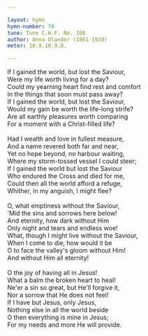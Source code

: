 ```yaml
---

layout: hymn
hymn-number: 78
tune: Tune C.H.F. No. 108
author: Anna Olander (1861-1939)
meter: 10.9.10.9.D.

---
```

If I gained the world, but lost the Saviour,<br>Were my life worth living for a day?<br>Could my yearning heart find rest and comfort<br>In the things that soon must pass away?<br>If I gained the world, but lost the Saviour,<br>Would my gain be worth the life-long strife?<br>Are all earthly pleasures worth comparing<br>For a moment with a Christ-filled life?<br><br>Had I wealth and love in fullest measure,<br>And a name revered both far and near,<br>Yet no hope beyond, no harbour waiting,<br>Where my storm-tossed vessel I could steer;<br>If I gained the world but lost the Saviour<br>Who endured the Cross and died for me,<br>Could then all the world afford a refuge,<br>Whither, in my anguish, I might flee?<br><br>O, what emptiness without the Saviour,<br>'Mid the sins and sorrows here below!<br>And eternity, how dark without Him<br>Only night and tears and endless woe!<br>What, though I might live without the Saviour,<br>When I come to die, how would it be<br>O to face the valley's gloom without Him!<br>And without Him all eternity!<br><br>O the joy of having all in Jesus!<br>What a balm the broken heart to heal!<br>Ne'er a sin so great, but He'll forgive it,<br>Nor a sorrow that He does not feel!<br>If I have but Jesus, only Jesus,<br>Nothing else in all the world beside<br>O then everything is mine in Jesus;<br>For my needs and more He will provide.<br><br><br>
